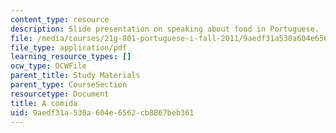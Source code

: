 ```yaml
---
content_type: resource
description: Slide presentation on speaking about food in Portuguese.
file: /media/courses/21g-801-portuguese-i-fall-2011/9aedf31a530a604e6562cb8867beb361_MIT21G_801F11_A_comida.pdf
file_type: application/pdf
learning_resource_types: []
ocw_type: OCWFile
parent_title: Study Materials
parent_type: CourseSection
resourcetype: Document
title: A comida
uid: 9aedf31a-530a-604e-6562-cb8867beb361
---
```

